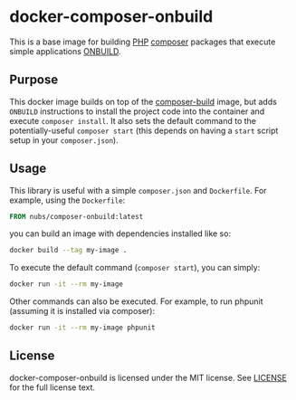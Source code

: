 # docker-composer-onbuild
This is a base image for building [PHP][PHP] [composer][composer] packages that
execute simple applications [ONBUILD][ONBUILD].

## Purpose
This docker image builds on top of the [composer-build][composer-build] image,
but adds `ONBUILD` instructions to install the project code into the container
and execute `composer install`.  It also sets the default command to the
potentially-useful `composer start` (this depends on having a `start` script
setup in your `composer.json`).

## Usage
This library is useful with a simple `composer.json` and `Dockerfile`.
For example, using the `Dockerfile`:

```dockerfile
FROM nubs/composer-onbuild:latest
```

you can build an image with dependencies installed like so:

```bash
docker build --tag my-image .
```

To execute the default command (`composer start`), you can simply:

```bash
docker run -it --rm my-image
```

Other commands can also be executed.  For example, to run phpunit (assuming it
is installed via composer):

```bash
docker run -it --rm my-image phpunit
```

## License
docker-composer-onbuild is licensed under the MIT license.  See [LICENSE] for
the full license text.

[PHP]: http://php.net/ "PHP: Hypertext Preprocessor"
[composer]: https://getcomposer.org/
[ONBUILD]: https://docs.docker.com/reference/builder/#onbuild
[composer-build]: https://github.com/nubs/docker-composer-build
[LICENSE]: https://github.com/nubs/docker-composer-onbuild/blob/master/LICENSE
